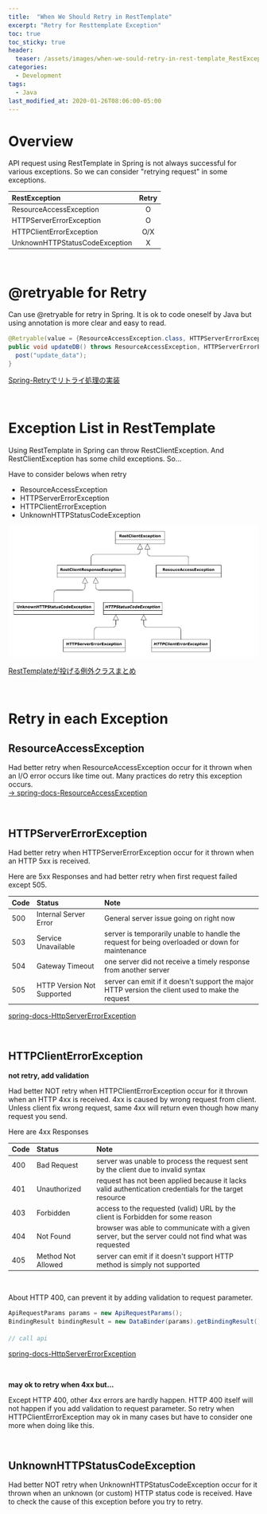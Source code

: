 ```yaml
---
title:  "When We Should Retry in RestTemplate"
excerpt: "Retry for Resttemplate Exception"
toc: true
toc_sticky: true
header:
  teaser: /assets/images/when-we-sould-retry-in-rest-template_RestException.png
categories:
  - Development
tags:
  - Java
last_modified_at: 2020-01-26T08:06:00-05:00
---
```

# Overview
API request using RestTemplate in Spring is not always successful for various exceptions. So we can consider "retrying request" in some exceptions. 

| RestException | Retry |
|:--------|:--------:|
| ResourceAccessException | O |
| HTTPServerErrorException | O |
| HTTPClientErrorException | O/X |
| UnknownHTTPStatusCodeException | X |  

<br>


# @retryable for Retry
Can use @retryable for retry in Spring. It is ok to code oneself by Java but using annotation is more clear and easy to read.

```java
@Retryable(value = {ResourceAccessException.class, HTTPServerErrorException.class}, maxAttempts = 2)
public void updateDB() throws ResourceAccessException, HTTPServerErrorException {
  post("update_data");
}
```   
[Spring-Retryでリトライ処理の実装](https://qiita.com/SotaOishi/items/f19d50794e3fabad5e95)


<br>

# Exception List in RestTemplate

Using RestTemplate in Spring can throw RestClientException. And RestClientException has some child exceptions. So...

Have to consider belows when retry

- ResourceAccessException
- HTTPServerErrorException
- HTTPClientErrorException
- UnknownHTTPStatusCodeException

![when-we-sould-retry-in-rest-template_RestException](/assets/images/when-we-sould-retry-in-rest-template_RestException.png)


[RestTemplateが投げる例外クラスまとめ](https://qiita.com/shotana/items/88b120432e694c9b63f6)


<br>

# Retry in each Exception

## ResourceAccessException
Had better retry when ResourceAccessException occur for it thrown when an I/O error occurs like time out. Many practices do retry this exception occurs.  
[→ spring-docs-ResourceAccessException](https://docs.spring.io/spring/docs/current/javadoc-api/org/springframework/web/client/ResourceAccessException.html)

<br>

## HTTPServerErrorException

Had better retry when HTTPServerErrorException occur for it thrown when an HTTP 5xx is received.

Here are 5xx Responses and had better retry when first request failed except 505.

| Code | Status | Note |
|:--------|:--------|:--------|
| 500 | Internal Server Error | General server issue going on right now |
| 503 | Service Unavailable | server is temporarily unable to handle the request for being overloaded or down for maintenance |
| 504 | Gateway Timeout | one server did not receive a timely response from another server |
| 505 | HTTP Version Not Supported | server can emit if it doesn't support the major HTTP version the client used to make the request |

[spring-docs-HttpServerErrorException](https://docs.spring.io/spring/docs/current/javadoc-api/org/springframework/web/client/HttpServerErrorException.html)

<br>

## HTTPClientErrorException

**not retry, add validation**

Had better NOT retry when HTTPClientErrorException occur for it thrown when an HTTP 4xx is received. 4xx is caused by wrong request from client. Unless client fix wrong request, same 4xx will return even though how many request you send.

Here are 4xx Responses  

| Code | Status | Note |
|:--------|:--------|:--------|
| 400 | Bad Request | server was unable to process the request sent by the client due to invalid syntax |
| 401 | Unauthorized | request has not been applied because it lacks valid authentication credentials for the target resource |
| 403 | Forbidden | access to the requested (valid) URL by the client is Forbidden for some reason |
| 404 | Not Found | browser was able to communicate with a given server, but the server could not find what was requested |
| 405 | Method Not Allowed | server can emit if it doesn't support HTTP method is simply not supported |  

<br>

About HTTP 400, can prevent it by adding validation to request parameter.

```java
ApiRequestParams params = new ApiRequestParams();
BindingResult bindingResult = new DataBinder(params).getBindingResult();

// call api
``` 

[spring-docs-HttpServerErrorException](https://hacknote.jp/archives/24535/)

<br>

**may ok to retry when 4xx but...**

Except HTTP 400, other 4xx errors are hardly happen. HTTP 400 itself will not happen if you add validation to request parameter. So retry when HTTPClientErrorException may ok in many cases but have to consider one more when doing like this.  

<br>

## UnknownHTTPStatusCodeException

Had better NOT retry when UnknownHTTPStatusCodeException occur for it thrown when an unknown (or custom) HTTP status code is received. Have to check the cause of this exception before you try to retry.